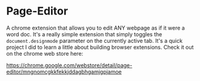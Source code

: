 # Page-Editor
A chrome extension that allows you to edit ANY webpage as if it were a word doc. It's a really simple extension that simply toggles the ```document.designmode``` parameter on the currently active tab. It's a quick project I did to learn a little about building browser extensions. Check it out on the chrome web store here:

https://chrome.google.com/webstore/detail/page-editor/mngnomcgkkfekkjddagbhgamjgpjamoe
